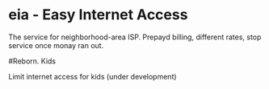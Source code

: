 eia - Easy Internet Access
====

The service for neighborhood-area ISP. Prepayd billing, different rates, stop service once monay ran out. 

#Reborn. Kids

Limit internet access for kids (under development)
